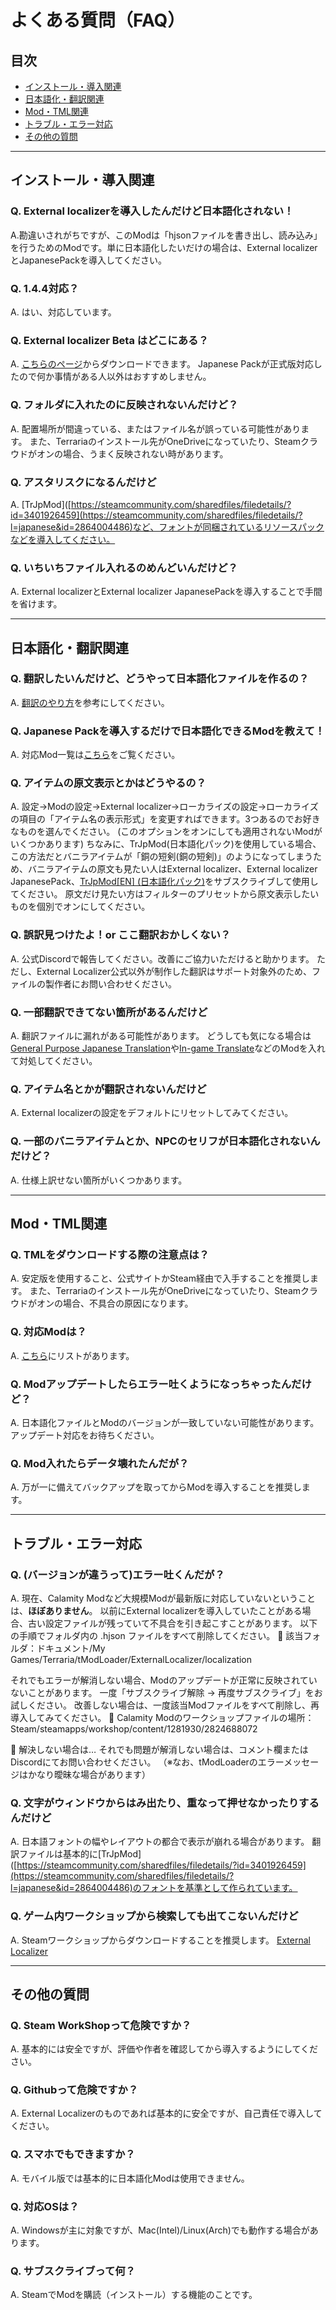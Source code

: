 # よくある質問（FAQ）

## 目次
- [インストール・導入関連](#インストール導入関連)
- [日本語化・翻訳関連](#日本語化翻訳関連)
- [Mod・TML関連](#modtml関連)
- [トラブル・エラー対応](#トラブルエラー対応)
- [その他の質問](#その他の質問)

---

## インストール・導入関連

### Q. External localizerを導入したんだけど日本語化されない！
A.勘違いされがちですが、このModは「hjsonファイルを書き出し、読み込み」を行うためのModです。単に日本語化したいだけの場合は、External localizerとJapanesePackを導入してください。

### Q. 1.4.4対応？
A. はい、対応しています。

### Q. External localizer Beta はどこにある？
A. [こちらのページ](https://steamcommunity.com/sharedfiles/filedetails/?id=3401926459)からダウンロードできます。
Japanese Packが正式版対応したので何か事情がある人以外はおすすめしません。

### Q. フォルダに入れたのに反映されないんだけど？
A. 配置場所が間違っている、またはファイル名が誤っている可能性があります。
また、Terrariaのインストール先がOneDriveになっていたり、Steamクラウドがオンの場合、うまく反映されない時があります。

### Q. アスタリスクになるんだけど
A. [TrJpMod]([https://steamcommunity.com/sharedfiles/filedetails/?id=3401926459](https://steamcommunity.com/sharedfiles/filedetails/?l=japanese&id=2864004486)など、フォントが同梱されているリソースパックなどを導入してください。

### Q. いちいちファイル入れるのめんどいんだけど？
A. External localizerとExternal localizer JapanesePackを導入することで手間を省けます。

---

## 日本語化・翻訳関連

### Q. 翻訳したいんだけど、どうやって日本語化ファイルを作るの？
A. [翻訳のやり方](翻訳のやり方)を参考にしてください。

### Q. Japanese Packを導入するだけで日本語化できるModを教えて！
A. 対応Mod一覧は[こちら](https://github.com/ExternalLocalizer/TMLHonyaku/blob/main/TranslatedMods.csv)をご覧ください。

### Q. アイテムの原文表示とかはどうやるの？
A. 設定→Modの設定→External localizer→ローカライズの設定→ローカライズの項目の「アイテム名の表示形式」を変更すればできます。3つあるのでお好きなものを選んでください。
(このオプションをオンにしても適用されないModがいくつかあります)
ちなみに、TrJpMod(日本語化パック)を使用している場合、この方法だとバニラアイテムが「銅の短剣(銅の短剣)」のようになってしまうため、バニラアイテムの原文も見たい人はExternal localizer、External localizer JapanesePack、[TrJpMod[EN] (日本語化パック)](https://steamcommunity.com/sharedfiles/filedetails/?id=2865024243)をサブスクライブして使用してください。
原文だけ見たい方はフィルターのプリセットから原文表示したいものを個別でオンにしてください。

### Q. 誤訳見つけたよ！or ここ翻訳おかしくない？
A. 公式Discordで報告してください。改善にご協力いただけると助かります。
ただし、External Localizer公式以外が制作した翻訳はサポート対象外のため、ファイルの製作者にお問い合わせください。

### Q. 一部翻訳できてない箇所があるんだけど
A. 翻訳ファイルに漏れがある可能性があります。
どうしても気になる場合は[General Purpose Japanese Translation](https://steamcommunity.com/sharedfiles/filedetails/?id=3363076331)や[In-game Translate](https://steamcommunity.com/sharedfiles/filedetails/?id=3001536716)などのModを入れて対処してください。

### Q. アイテム名とかが翻訳されないんだけど
A. External localizerの設定をデフォルトにリセットしてみてください。

### Q. 一部のバニラアイテムとか、NPCのセリフが日本語化されないんだけど？
A. 仕様上訳せない箇所がいくつかあります。

---

## Mod・TML関連

### Q. TMLをダウンロードする際の注意点は？
A. 安定版を使用すること、公式サイトかSteam経由で入手することを推奨します。
また、Terrariaのインストール先がOneDriveになっていたり、Steamクラウドがオンの場合、不具合の原因になります。

### Q. 対応Modは？
A. [こちら](https://github.com/ExternalLocalizer/TMLHonyaku/blob/main/TranslatedMods.csv)にリストがあります。

### Q. Modアップデートしたらエラー吐くようになっちゃったんだけど？
A. 日本語化ファイルとModのバージョンが一致していない可能性があります。アップデート対応をお待ちください。

### Q. Mod入れたらデータ壊れたんだが？
A. 万が一に備えてバックアップを取ってからModを導入することを推奨します。

---

## トラブル・エラー対応

### Q. (バージョンが違うって)エラー吐くんだが？
A. 現在、Calamity Modなど大規模Modが最新版に対応していないということは、**ほぼありません**。
以前にExternal localizerを導入していたことがある場合、古い設定ファイルが残っていて不具合を引き起こすことがあります。
以下の手順でフォルダ内の .hjson ファイルをすべて削除してください。
📁 該当フォルダ：ドキュメント/My Games/Terraria/tModLoader/ExternalLocalizer/localization

それでもエラーが解消しない場合、Modのアップデートが正常に反映されていないことがあります。
一度「サブスクライブ解除 → 再度サブスクライブ」をお試しください。
改善しない場合は、一度該当Modファイルをすべて削除し、再導入してみてください。
📁 Calamity Modのワークショップファイルの場所：Steam/steamapps/workshop/content/1281930/2824688072

💬 解決しない場合は…
それでも問題が解消しない場合は、コメント欄またはDiscordにてお問い合わせください。
（※なお、tModLoaderのエラーメッセージはかなり曖昧な場合があります）

### Q. 文字がウィンドウからはみ出たり、重なって押せなかったりするんだけど
A. 日本語フォントの幅やレイアウトの都合で表示が崩れる場合があります。
翻訳ファイルは基本的に[TrJpMod]([https://steamcommunity.com/sharedfiles/filedetails/?id=3401926459](https://steamcommunity.com/sharedfiles/filedetails/?l=japanese&id=2864004486)のフォントを基準として作られています。

### Q. ゲーム内ワークショップから検索しても出てこないんだけど
A. Steamワークショップからダウンロードすることを推奨します。
[External Localizer](https://steamcommunity.com/sharedfiles/filedetails/?id=2986383249)

---

## その他の質問

### Q. Steam WorkShopって危険ですか？
A. 基本的には安全ですが、評価や作者を確認してから導入するようにしてください。

### Q. Githubって危険ですか？
A. External Localizerのものであれば基本的に安全ですが、自己責任で導入してください。

### Q. スマホでもできますか？
A. モバイル版では基本的に日本語化Modは使用できません。

### Q. 対応OSは？
A. Windowsが主に対象ですが、Mac(Intel)/Linux(Arch)でも動作する場合があります。

### Q. サブスクライブって何？
A. SteamでModを購読（インストール）する機能のことです。
